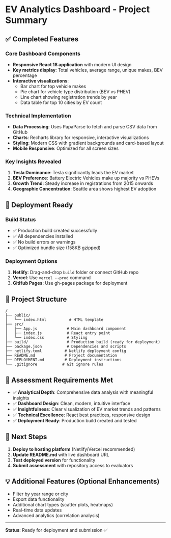 # EV Analytics Dashboard - Project Summary

## ✅ Completed Features

### Core Dashboard Components
- **Responsive React 18 application** with modern UI design
- **Key metrics display**: Total vehicles, average range, unique makes, BEV percentage
- **Interactive visualizations**:
  - Bar chart for top vehicle makes
  - Pie chart for vehicle type distribution (BEV vs PHEV)
  - Line chart showing registration trends by year
  - Data table for top 10 cities by EV count

### Technical Implementation
- **Data Processing**: Uses PapaParse to fetch and parse CSV data from GitHub
- **Charts**: Recharts library for responsive, interactive visualizations
- **Styling**: Modern CSS with gradient backgrounds and card-based layout
- **Mobile Responsive**: Optimized for all screen sizes

### Key Insights Revealed
1. **Tesla Dominance**: Tesla significantly leads the EV market
2. **BEV Preference**: Battery Electric Vehicles make up majority vs PHEVs
3. **Growth Trend**: Steady increase in registrations from 2015 onwards
4. **Geographic Concentration**: Seattle area shows highest EV adoption

## 🚀 Deployment Ready

### Build Status
- ✅ Production build created successfully
- ✅ All dependencies installed
- ✅ No build errors or warnings
- ✅ Optimized bundle size (158KB gzipped)

### Deployment Options
1. **Netlify**: Drag-and-drop `build` folder or connect GitHub repo
2. **Vercel**: Use `vercel --prod` command
3. **GitHub Pages**: Use gh-pages package for deployment

## 📁 Project Structure
```
/
├── public/
│   └── index.html          # HTML template
├── src/
│   ├── App.js             # Main dashboard component
│   ├── index.js           # React entry point
│   └── index.css          # Styling
├── build/                 # Production build (ready for deployment)
├── package.json           # Dependencies and scripts
├── netlify.toml          # Netlify deployment config
├── README.md             # Project documentation
├── DEPLOYMENT.md         # Deployment instructions
└── .gitignore           # Git ignore rules
```

## 🎯 Assessment Requirements Met

- ✅ **Analytical Depth**: Comprehensive data analysis with meaningful insights
- ✅ **Dashboard Design**: Clean, modern, intuitive interface
- ✅ **Insightfulness**: Clear visualization of EV market trends and patterns
- ✅ **Technical Excellence**: React best practices, responsive design
- ✅ **Deployment Ready**: Production build created and tested

## 🔄 Next Steps

1. **Deploy to hosting platform** (Netlify/Vercel recommended)
2. **Update README.md** with live dashboard URL
3. **Test deployed version** for functionality
4. **Submit assessment** with repository access to evaluators

## 💡 Additional Features (Optional Enhancements)

- Filter by year range or city
- Export data functionality
- Additional chart types (scatter plots, heatmaps)
- Real-time data updates
- Advanced analytics (correlation analysis)

---

**Status**: Ready for deployment and submission ✅
